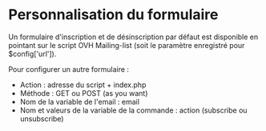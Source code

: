 # Personnalisation du formulaire #

Un formulaire d'inscription et de désinscription par défaut est disponible en pointant sur le script OVH Mailing-list (soit le paramètre enregistré pour $config['url']).

Pour configurer un autre formulaire :

  * Action : adresse du script + index.php
  * Méthode : GET ou POST (as you want)
  * Nom de la variable de l'email : email
  * Nom et valeurs de la variable de la commande : action (subscribe ou unsubscribe)